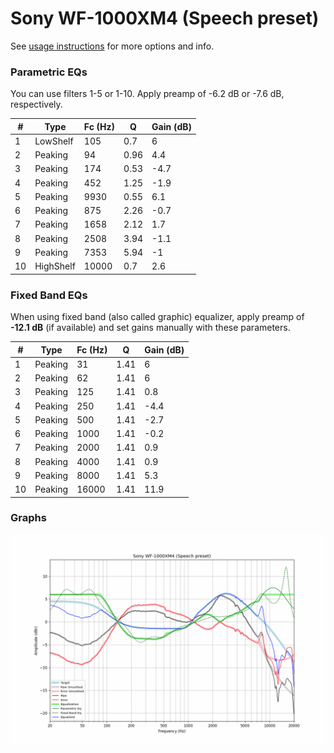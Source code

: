 # Sony WF-1000XM4 (Speech preset)
See [usage instructions](https://github.com/jaakkopasanen/AutoEq#usage) for more options and info.

### Parametric EQs
You can use filters 1-5 or 1-10. Apply preamp of -6.2 dB or -7.6 dB, respectively.

|   # | Type      |   Fc (Hz) |    Q |   Gain (dB) |
|-----|-----------|-----------|------|-------------|
|   1 | LowShelf  |       105 | 0.7  |         6   |
|   2 | Peaking   |        94 | 0.96 |         4.4 |
|   3 | Peaking   |       174 | 0.53 |        -4.7 |
|   4 | Peaking   |       452 | 1.25 |        -1.9 |
|   5 | Peaking   |      9930 | 0.55 |         6.1 |
|   6 | Peaking   |       875 | 2.26 |        -0.7 |
|   7 | Peaking   |      1658 | 2.12 |         1.7 |
|   8 | Peaking   |      2508 | 3.94 |        -1.1 |
|   9 | Peaking   |      7353 | 5.94 |        -1   |
|  10 | HighShelf |     10000 | 0.7  |         2.6 |

### Fixed Band EQs
When using fixed band (also called graphic) equalizer, apply preamp of **-12.1 dB** (if available) and set gains manually with these parameters.

|   # | Type    |   Fc (Hz) |    Q |   Gain (dB) |
|-----|---------|-----------|------|-------------|
|   1 | Peaking |        31 | 1.41 |         6   |
|   2 | Peaking |        62 | 1.41 |         6   |
|   3 | Peaking |       125 | 1.41 |         0.8 |
|   4 | Peaking |       250 | 1.41 |        -4.4 |
|   5 | Peaking |       500 | 1.41 |        -2.7 |
|   6 | Peaking |      1000 | 1.41 |        -0.2 |
|   7 | Peaking |      2000 | 1.41 |         0.9 |
|   8 | Peaking |      4000 | 1.41 |         0.9 |
|   9 | Peaking |      8000 | 1.41 |         5.3 |
|  10 | Peaking |     16000 | 1.41 |        11.9 |

### Graphs
![](./Sony%20WF-1000XM4%20(Speech%20preset).png)
